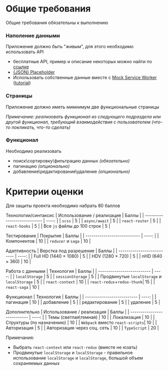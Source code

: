 # Общие требования

Общие требования обязательны к выполнению

### Наполение данными

Приложение должно быть "живым", для этого необходимо использовать API

- бесплатные API, пример и описание некоторых можно найти по [ссылке](https://proglib.io/p/7-besplatnyh-api-o-kotoryh-nikto-ne-govorit-2020-12-07)
- [{JSON} Placeholder](https://jsonplaceholder.typicode.com/)
- Использовать собственные данные вместе с [Mock Service Worker](https://mswjs.io/) ([tutorial](https://github.com/ArtyomTalonchick/TeachMeSkills/blob/master/MSW.md))

### Страницы

Приложение должно иметь мимнимум две функциональные страницы

*Примечание: реализовать функционал из следующего подраздела или другой функционал, требующий взаимодействия с пользователем (что-то покликать, что-то сделать)*

### Функционал

Необходимо реализовать 
- поиск\сортировку\фильтрацию данных *(обязательно)*
- пагинацию *(опционально)*
- добавление\редактирование\удаление *(опционально)*

# Критерии оценки

Для защиты проекта необходимо набрать 80 баллов

Технологии/синтаксис
| Использование / реализация  | Баллы |
| --------------------------- | ----: |
| `scss`                      |    5  |
| `async/await`               |    5  |
| `react-router`              |    5  |
| `react-hooks`               |    5  |
| Все `js` файлы до 100 строк |    5  |

Тестирование
| Покрытие                    | Баллы |
| --------------------------- | ----: |
| Компонентов                 |    10 |
| `reducer` и `saga`          |    10 |

Адаптивность
| Верстка под разрешение     | Баллы |
| -------------------------- | ----: |
| Full HD (1440 × 1080)      |    5  |
| HDV (1280 × 720)           |    5  |
| nHD (640 × 360)            |    10 |

Работа с данными
| Технология                 | Баллы |
| -------------------------- | ----: |
| `localStorage`             |    5  |
| `sessionStorage`           |    5  |
| Продвинутые `localStorage` и `localStorage` |    5  |
| `react-context`            |    10 |
| `react-redux`+`redux-thunk`|    15 |
| `react-saga`               |    10 |

Функционал
| Технология                 | Баллы |
| -------------------------- | ----: |
| пагинация                  |    10 |
| добавление                 |    5  |
| редактирование             |    5  |
| удаление                   |    5  |

Дополнительно
| Использование / реализация  | Баллы |
| --------------------------- | ----: |
| Темы (светлая\темная)           |    10 |
| Локализация                     |    10 |
| Структуры (по назначению)       |    10 |
| `Webpack` вместо `react-scripts`|    10 |
| Авторизация                     |    5  |
| Авторизация через соц. сеть     |    10 |
| `TypeScript`                    |    20 |


Примечания:
- Выбрать `react-context` или `react-redux` (вместе не юзать)
- Продвинутые `localStorage` и `localStorage` - правильное использование `localStorage` и `localStorage`, большой объем сохраняемых данных 
